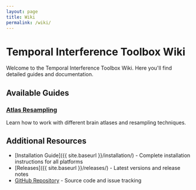 ```yaml
---
layout: page
title: Wiki
permalink: /wiki/
---
```


# Temporal Interference Toolbox Wiki

Welcome to the Temporal Interference Toolbox Wiki. Here you'll find detailed guides and documentation.

## Available Guides

### [Atlas Resampling](atlas-resampling)
Learn how to work with different brain atlases and resampling techniques. 

## Additional Resources

- [Installation Guide]({{ site.baseurl }}/installation/) - Complete installation instructions for all platforms
- [Releases]({{ site.baseurl }}/releases/) - Latest versions and release notes
- [GitHub Repository](https://github.com/idossha/TI-Toolbox) - Source code and issue tracking 